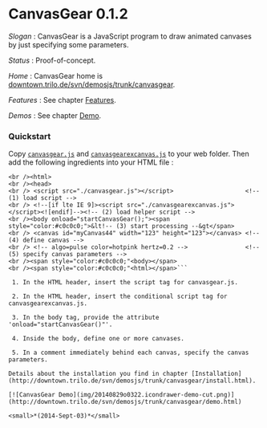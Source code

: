 ﻿# CanvasGear 0.1.2

_Slogan_ : CanvasGear is a JavaScript program to draw animated canvases by just specifying some parameters.

_Status_ : Proof-of-concept.

_Home_ : CanvasGear home is [downtown.trilo.de/svn/demosjs/trunk/canvasgear](http://downtown.trilo.de/svn/demosjs/trunk/canvasgear/index.html).

_Features_ : See chapter [Features](http://downtown.trilo.de/svn/demosjs/trunk/canvasgear/features.html).

_Demos_ : See chapter [Demo](http://downtown.trilo.de/svn/demosjs/trunk/canvasgear/demo.html).

### Quickstart

Copy [`canvasgear.js`](./canvasgear.js) and [`canvasgearexcanvas.js`](./canvasgearexcanvas.js)
to your web folder. Then add the following ingredients into your HTML file :

```<!DOCTYPE HTML>
<br /><html>
<br /><head>
<br /> <script src="./canvasgear.js"></script>                    <!-- (1) load script -->
<br /> <!--[if lte IE 9]><script src="./canvasgearexcanvas.js"></script><![endif]--><!-- (2) load helper script -->
<br /><body onload="startCanvasGear();"><span style="color:#c0c0c0;">&lt!-- (3) start processing --&gt</span>
<br /> <canvas id="myCanvas44" width="123" height="123"></canvas> <!-- (4) define canvas -->
<br /> <!-- algo=pulse color=hotpink hertz=0.2 -->                <!-- (5) specify canvas parameters -->
<br /><span style="color:#c0c0c0;"<body></span>
<br /><span style="color:#c0c0c0;"<html></span>```

 1. In the HTML header, insert the script tag for canvasgear.js.

 2. In the HTML header, insert the conditional script tag for canvasgearexcanvas.js.

 3. In the body tag, provide the attribute 'onload="startCanvasGear()"'.

 4. Inside the body, define one or more canvases.

 5. In a comment immediately behind each canvas, specify the canvas parameters.

Details about the installation you find in chapter [Installation](http://downtown.trilo.de/svn/demosjs/trunk/canvasgear/install.html).

[![CanvasGear Demo](img/20140829o0322.icondrawer-demo-cut.png)](http://downtown.trilo.de/svn/demosjs/trunk/canvasgear/demo.html)

<small>*(2014-Sept-03)*</small>
